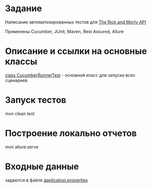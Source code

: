 # Задание
Написание автоматизированных тестов для [The Rick and Morty API](https://rickandmortyapi.com/)

Применены Cucumber, JUnit, Maven, Rest Assured, Allure

# Описание и ссылки на основные классы
[class CucumberRunnerTest](src/test/java/runner/CucumberRunnerTest.java) - основной класс для запуска  всех сценариев

# Запуск тестов
mvn clean test

# Построение локально отчетов
mvn allure:serve

# Входные данные
задаются в файле [application.properties](src/test/resources/application.properties)
